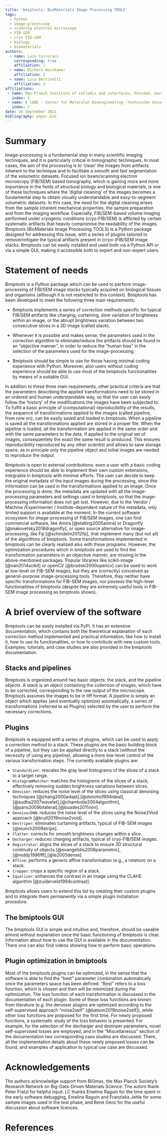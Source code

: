 ```yaml
---
title: 'bmiptools: BioMaterials Image Processing TOOLS'
tags:
  - Python
  - image-processing
  - scanning electron microscope
  - FIB-SEM
  - cryo FIB-SEM
  - biology
  - biomaterials
authors:
  - name: Luca Curcuraci
    corresponding: true
    affiliation: 1
  - name: Richard Weinkamer
    affiliation: 1
  - name: Luca Bertinetti
    affiliation: 2
affiliations:
 - name: Max-Planck Institute of collodis and interfaces, Potsdam, Germany
   index: 1
 - name: B CUBE - Center for Molecular Bioengineering -Technische Universität Dresden, Germany
   index: 2
date: 26 September 2022
bibliography: paper.bib
---
```



# Summary


Image-processing is a fundamental step in many scientific imaging techniques, and it is particularly critical in tomographic techniques. In most cases, the aim of the processing is to ‘clean’ the images from artifacts inherent to the technique and to facilitate a smooth and fast segmentation of the volumetric datasets. Focused ion beam/scanning electron microscopy (FIB/SEM) based tomography, which is gaining more and more importance in the fields of structural biology and biological materials, is one of these techniques where the ‘digital cleaning’ of the images becomes a fundamental step to obtain visually understandable and easy-to-segment volumetric datasets. In this case, the need for the digital cleaning arises from the sample inherent mechanical properties, the sample preparation and from the imaging workflow. Especially, FIB/SEM-based volume imaging performed under cryogenic conditions (cryo-FIB/SEM) is afflicted by certain systematic artifacts that heavily compromise the readability of the images. Bmiptools (BioMaterials Image Processing TOOLS) is a Python package designed for addressing this issue, with a series of plugins tailored to remove/mitigate the typical artifacts present in (cryo-)FIB/SEM image stacks. Bmiptools can be easily installed and used both via a Python API or via a simple GUI, making it accessible both to expert and non-expert users. 


# Statement of needs


Bmiptools is a Python package which can be used to perform image-processing of FIB/SEM image stacks typically acquired on biological tissues and organisms (although it is not restricted to this context). Bmiptools has been developed to meet the following three main requirements:

- Bmiptools implements a series of correction methods specific for typical FIB/SEM artifacts like charging, curtaining, slow 
  variation of brightness within an image, or the abrupt brightness variation between two consecutive slices in a 3D image (called 
  stack).

- Whenever it is possible and makes sense, the parameters used in the correction algorithm to eliminate/reduce the artifacts 
  should be found in an “objective manner”, in order to reduce the “human bias” in the selection of the parameters used for the 
  image-processing. 

- Bmiptools should be simple to use for those having minimal coding experience with Python. Moreover, also users without coding  
  experience should be able to use most of the bmiptools functionalities by means of a suitable GUI. 

In addition to these three main requirements, other practical criteria are that the parameters describing the applied transformations need to be stored in an ordered and human understandable way, so that the user can easily follow the ‘history’ of the modifications the images have been subjected to.
To fulfill a basic principle of (computational) reproducibility of the results, the sequence of transformations applied to the images (called pipeline, from now on), can be easily saved and loaded in bmiptools. When a pipeline is saved all the transformations applied are stored in a proper file. When the pipeline is loaded, all the transformation are applied in the same order and with the same parameters to the data. If applied to the original set of images, consequentely the exact the same result is produced. This ensures reproducibility reproduced by any other scientist and allows to save storage space, as in principle only the pipeline object and initial images are needed to reproduce the output.

Bmiptools is open to external contributions: even a user with a basic coding experience should be able to implement their own custom extensions, integrable in bmiptools with minimal efforts. The user can decide to keep the original metadata of the input images during the processing, since this information can be used in the transformations applied to an image. Once the processing is done, the metadata are updated with all the image-processing parameters and settings used in bmiptools, so that the image-processing information does not get lost. However, due to the Vendor / Machine /Experimenter / Institute-dependent nature of the metadata, only limited support is available at the moment. In the current software ecosystem for image-processing of FIB/SEM images, one can find commercial software, like Amira [@stalling2005amira] or Dragonfly [@makovetsky2018dragonfly], or open source alternative for image-processing, like Fiji [@schindelin2012fiji], that implement many (but not all) of the algorithms of bmiptools. Some transformations implemented in bmiptools can be clearly realized also with these programs. However, the optimization procedures which in bmiptools are used to find the transformation parameters in an objective manner, are missing in the above-mentioned packages. Popular libraries like scikit-image [@van2014scikit] or openCV [@bradski2000opencv] can be used to work at low-level on FIB-SEM images, but they are (correctly) conceived as general-purpose image-processing tools. Therefore, they neither have specific transformations for FIB-SEM images, nor possess the high-level functionalities of bmiptools (despite they are extremely useful tools in FIB-SEM image processing as bmiptools shows).


# A brief overview of the software


Bmiptools can be easily installed via PyPI. It has an extensive documentation, which contains both the theoretical explanation of each correction method implemented and practical information, like how to install it, how to use its functionalities, or how to contribute with new custom tools. Examples, tutorials, and case studies are also provided in the bmiptools documentation.

## Stacks and pipelines

Bmiptools is organized around two basic objects: the stack, and the pipeline objects. A stack is an object containing the collection of images, which have to be corrected, corresponding to the raw output of the microscope. Bmiptools assumes the images to be in tiff format. A pipeline is simply an object which applies (and eventually optimize) automatically, a series of transformations (referred to as Plugins) selected by the user to perform the necessary corrections.

## Plugins

Bmiptools is equipped with a series of plugins, which can be used to apply a correction method to a stack. These plugins are the basic building block of a pipeline, but they can be applied directly to a stack (without the necessity of using any pipeline), allowing a more low-level control of the various transformation steps. The currently available plugins are:

-	`Standardizer`: rescales the gray level histograms of the slices of a stack to a target range. 
-	`HistogramMatcher`: matches the histograms of the slices of a stack, effectively removing sudden brightness variations between 
  slices.
-	`Denoiser`: reduces the noise level of the slices using classical denoising techniques  [@chang2000adapt],[@donoho1994ideal],
  [@sudha2007wavelet],[@chambolle2004algorithm],[@paris2009bilateral],[@buades2011non].
-	`DenoiserDNN`: reduces the noise level of the slices using the Noise2Void approach [@krull2019noise2void].
- `Destriper`: eliminates curtaining artifacts, typical of FIB-SEM images [@munch2009stripe].
- `Flatter`: corrects for smooth brightness changes within a slice.
-	`Decharger`: reduces charging artifacts, typical of cryo-FIB/SEM images.
-	`Registrator`: aligns the slices of a stack to ensure 3D structural continuity of objects [@evangelidis2008parametric],   
  [@reddy1996fft],[@le2005dense].
-	`Affine`: performs a generic affine transformation (e.g., a rotation) on a stack.
-	`Cropper`: crops a specific region of a stack. 
-	`Equalizer`: enhances the contrast in an image using the CLAHE algorithm [@zuiderveld1994contrast].

Bmiptools allows users to extend this list by creating their custom plugins and to integrate them permanently via a simple plugin installation procedure.

## The bmiptools GUI

The bmiptools GUI is simple and intuitive and, therefore, should be useable almost without explanation once the basic functioning of bmiptools is clear. Information about how to use the GUI is available in the documentation. There one can also find videos showing how to perform basic operations. 

## Plugin optimization in bmiptools

Most of the bmiptools plugins can be optimized, in the sense that the software is able to find the “best” parameter combination automatically once the parameters space has been defined. “Best” refers to a loss function, which is chosen and then will be minimized during the optimization. The loss function of each transformation is discussed in the documentation of each plugin. Some of these loss functions are known from literature (e.g. the denoiser plugins are optimized according to the self-supervised approach “noise2self” [@batson2019noise2self]), while other loss functions are proposed for the first time. For newly proposed functions, a systematic study of the loss behavior is presented. For example, for the selection of the decharger and destriper parameters, novel self-supervised losses are employed, and in the “Miscellaneous” section of the documentation two corresponding case studies are discussed. There, all the implementation details about these newly proposed losses can be found, and examples of application to typical use case are discussed.


# Acknowledgements


The authors acknowledge support from BiGmax, the Max Planck Society’s Research Network on Big-Data-Driven Materials Science.
The autors thank Peter Fratzl for helpful input. LC thanks Emeline Raguin for the time spent in the early software debugging, Emeline Raguin and Franziska Jehle for some sample images used in the test phase, and René Genz for the useful discussion about software licences.


# References
